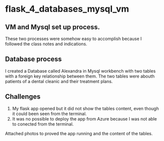 # flask_4_databases_mysql_vm

## VM and Mysql set up process.
These two processes were somehow easy to accomplish because I followed the class notes and indications. 

## Database process
I created a Database called Alexandra in Mysql workbench with two tables with a foreign key relationship between them.
The two tables were abouth patients of a dental cleanic and their treatment plans. 

## Challenges 
1. My flask app opened but it did not show the tables content, even though it could been seen from the terminal.
2. It was no possible to deploy the app from Azure because I was not able to conected from the terminal.

Attached photos to proved the app running and the content of the tables. 